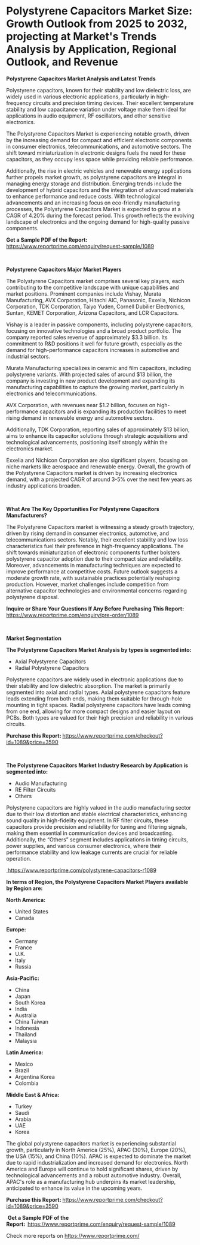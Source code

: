 <p><h1>Polystyrene Capacitors Market Size: Growth Outlook from 2025 to 2032, projecting at Market's Trends Analysis by Application, Regional Outlook, and Revenue</h1></p><p><strong>Polystyrene Capacitors Market Analysis and Latest Trends</strong></p>
<p><p>Polystyrene capacitors, known for their stability and low dielectric loss, are widely used in various electronic applications, particularly in high-frequency circuits and precision timing devices. Their excellent temperature stability and low capacitance variation under voltage make them ideal for applications in audio equipment, RF oscillators, and other sensitive electronics. </p><p>The Polystyrene Capacitors Market is experiencing notable growth, driven by the increasing demand for compact and efficient electronic components in consumer electronics, telecommunications, and automotive sectors. The shift toward miniaturization in electronic designs fuels the need for these capacitors, as they occupy less space while providing reliable performance. </p><p>Additionally, the rise in electric vehicles and renewable energy applications further propels market growth, as polystyrene capacitors are integral in managing energy storage and distribution. Emerging trends include the development of hybrid capacitors and the integration of advanced materials to enhance performance and reduce costs. With technological advancements and an increasing focus on eco-friendly manufacturing processes, the Polystyrene Capacitors Market is expected to grow at a CAGR of 4.20% during the forecast period. This growth reflects the evolving landscape of electronics and the ongoing demand for high-quality passive components.</p></p>
<p><strong>Get a Sample PDF of the Report:&nbsp;</strong> <a href="https://www.reportprime.com/enquiry/request-sample/1089?utm_campaign=2447&utm_medium=2&utm_source=Github&utm_content=ia&utm_term=18032025&utm_id=polystyrene-capacitors">https://www.reportprime.com/enquiry/request-sample/1089</a></p>
<p>&nbsp;</p>
<p><strong>Polystyrene Capacitors Major Market Players</strong></p>
<p><p>The Polystyrene Capacitors market comprises several key players, each contributing to the competitive landscape with unique capabilities and market positions. Prominent companies include Vishay, Murata Manufacturing, AVX Corporation, Hitachi AIC, Panasonic, Exxelia, Nichicon Corporation, TDK Corporation, Taiyo Yuden, Cornell Dubilier Electronics, Suntan, KEMET Corporation, Arizona Capacitors, and LCR Capacitors. </p><p>Vishay is a leader in passive components, including polystyrene capacitors, focusing on innovative technologies and a broad product portfolio. The company reported sales revenue of approximately $3.3 billion. Its commitment to R&D positions it well for future growth, especially as the demand for high-performance capacitors increases in automotive and industrial sectors.</p><p>Murata Manufacturing specializes in ceramic and film capacitors, including polystyrene variants. With projected sales of around $13 billion, the company is investing in new product development and expanding its manufacturing capabilities to capture the growing market, particularly in electronics and telecommunications. </p><p>AVX Corporation, with revenues near $1.2 billion, focuses on high-performance capacitors and is expanding its production facilities to meet rising demand in renewable energy and automotive sectors. </p><p>Additionally, TDK Corporation, reporting sales of approximately $13 billion, aims to enhance its capacitor solutions through strategic acquisitions and technological advancements, positioning itself strongly within the electronics market.</p><p>Exxelia and Nichicon Corporation are also significant players, focusing on niche markets like aerospace and renewable energy. Overall, the growth of the Polystyrene Capacitors market is driven by increasing electronics demand, with a projected CAGR of around 3-5% over the next few years as industry applications broaden.</p></p>
<p>&nbsp;</p>
<p><strong>What Are The Key Opportunities For Polystyrene Capacitors Manufacturers?</strong></p>
<p><p>The Polystyrene Capacitors market is witnessing a steady growth trajectory, driven by rising demand in consumer electronics, automotive, and telecommunications sectors. Notably, their excellent stability and low loss characteristics fuel their preference in high-frequency applications. The shift towards miniaturization of electronic components further bolsters polystyrene capacitor adoption due to their compact size and reliability. Moreover, advancements in manufacturing techniques are expected to improve performance at competitive costs. Future outlook suggests a moderate growth rate, with sustainable practices potentially reshaping production. However, market challenges include competition from alternative capacitor technologies and environmental concerns regarding polystyrene disposal.</p></p>
<p><strong>Inquire or Share Your Questions If Any Before Purchasing This Report:</strong> <a href="https://www.reportprime.com/enquiry/pre-order/1089?utm_campaign=2447&utm_medium=2&utm_source=Github&utm_content=ia&utm_term=18032025&utm_id=polystyrene-capacitors">https://www.reportprime.com/enquiry/pre-order/1089</a></p>
<p>&nbsp;</p>
<p><strong>Market Segmentation</strong></p>
<p><strong>The Polystyrene Capacitors Market Analysis by types is segmented into:</strong></p>
<p><ul><li>Axial Polystyrene Capacitors</li><li>Radial Polystyrene Capacitors</li></ul></p>
<p><p>Polystyrene capacitors are widely used in electronic applications due to their stability and low dielectric absorption. The market is primarily segmented into axial and radial types. Axial polystyrene capacitors feature leads extending from both ends, making them suitable for through-hole mounting in tight spaces. Radial polystyrene capacitors have leads coming from one end, allowing for more compact designs and easier layout on PCBs. Both types are valued for their high precision and reliability in various circuits.</p></p>
<p><strong>Purchase this Report:&nbsp;</strong><a href="https://www.reportprime.com/checkout?id=1089&price=3590&utm_campaign=2447&utm_medium=2&utm_source=Github&utm_content=ia&utm_term=18032025&utm_id=polystyrene-capacitors">https://www.reportprime.com/checkout?id=1089&price=3590</a></p>
<p>&nbsp;</p>
<p><strong>The Polystyrene Capacitors Market Industry Research by Application is segmented into:</strong></p>
<p><ul><li>Audio Manufacturing</li><li>RE Filter Circuits</li><li>Others</li></ul></p>
<p><p>Polystyrene capacitors are highly valued in the audio manufacturing sector due to their low distortion and stable electrical characteristics, enhancing sound quality in high-fidelity equipment. In RF filter circuits, these capacitors provide precision and reliability for tuning and filtering signals, making them essential in communication devices and broadcasting. Additionally, the “Others” segment includes applications in timing circuits, power supplies, and various consumer electronics, where their performance stability and low leakage currents are crucial for reliable operation.</p></p>
<p><a href="https://www.reportprime.com/polystyrene-capacitors-r1089?utm_campaign=2447&utm_medium=2&utm_source=Github&utm_content=ia&utm_term=18032025&utm_id=polystyrene-capacitors">&nbsp;https://www.reportprime.com/polystyrene-capacitors-r1089</a></p>
<p><strong>In terms of Region, the Polystyrene Capacitors Market Players available by Region are:</strong></p>
<p>
    <p> <strong> North America: </strong>
        <ul>
            <li>United States</li>
            <li>Canada</li>
        </ul>
        </p> 
    <p> <strong> Europe: </strong>
        <ul>
            <li>Germany</li>
            <li>France</li>
            <li>U.K.</li>
            <li>Italy</li>
            <li>Russia</li>
        </ul>
        </p> 
    <p> <strong> Asia-Pacific: </strong>
        <ul>
            <li>China</li>
            <li>Japan</li>
            <li>South Korea</li>
            <li>India</li>
            <li>Australia</li>
            <li>China Taiwan</li>
            <li>Indonesia</li>
            <li>Thailand</li>
            <li>Malaysia</li>
        </ul>
        </p> 
    <p> <strong> Latin America: </strong>
        <ul>
            <li>Mexico</li>
            <li>Brazil</li>
            <li>Argentina Korea</li>
            <li>Colombia</li>
        </ul>
        </p> 
    <p> <strong> Middle East & Africa: </strong>
        <ul>
            <li>Turkey</li>
            <li>Saudi</li>
            <li>Arabia</li>
            <li>UAE</li>
            <li>Korea</li>
        </ul>
    </p>
    </p>
<p><p>The global polystyrene capacitors market is experiencing substantial growth, particularly in North America (25%), APAC (30%), Europe (20%), the USA (15%), and China (10%). APAC is expected to dominate the market due to rapid industrialization and increased demand for electronics. North America and Europe will continue to hold significant shares, driven by technological advancements and a robust automotive industry. Overall, APAC's role as a manufacturing hub underpins its market leadership, anticipated to enhance its value in the upcoming years.</p></p>
<p><strong>Purchase this Report: </strong><a href="https://www.reportprime.com/checkout?id=1089&price=3590&utm_campaign=2447&utm_medium=2&utm_source=Github&utm_content=ia&utm_term=18032025&utm_id=polystyrene-capacitors">https://www.reportprime.com/checkout?id=1089&price=3590</a></p>
<p>&nbsp;<strong>Get a Sample PDF of the Report:&nbsp;&nbsp;</strong><a href="https://www.reportprime.com/enquiry/request-sample/1089?utm_campaign=2447&utm_medium=2&utm_source=Github&utm_content=ia&utm_term=18032025&utm_id=polystyrene-capacitors">https://www.reportprime.com/enquiry/request-sample/1089</a></p>
<p><strong></strong></p>
<p>Check more reports on <a href="https://www.reportprime.com/?utm_campaign=2447&utm_medium=2&utm_source=Github&utm_content=ia&utm_term=18032025&utm_id=polystyrene-capacitors">https://www.reportprime.com/</a></p>